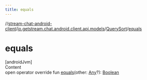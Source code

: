 ```yaml
---
title: equals
---
```

//[stream-chat-android-client](../../../index.md)/[io.getstream.chat.android.client.api.models](../index.md)/[QuerySort](index.md)/[equals](equals.md)



# equals  
[androidJvm]  
Content  
open operator override fun [equals](equals.md)(other: [Any](https://kotlinlang.org/api/latest/jvm/stdlib/kotlin/-any/index.html)?): [Boolean](https://kotlinlang.org/api/latest/jvm/stdlib/kotlin/-boolean/index.html)  



